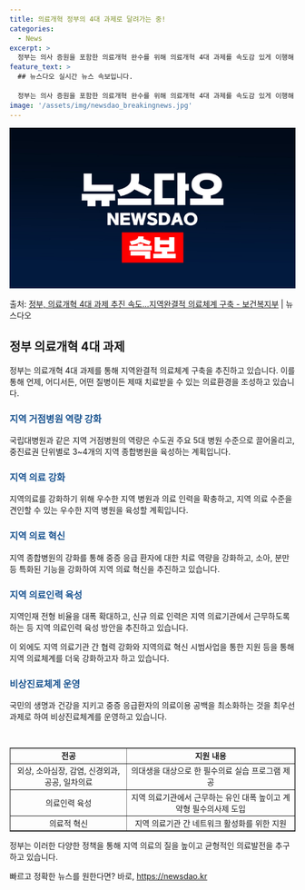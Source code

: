 ```yaml
---
title: 의료개혁 정부의 4대 과제로 달려가는 중!
categories:
  - News
excerpt: >
  정부는 의사 증원을 포함한 의료개혁 완수를 위해 의료개혁 4대 과제를 속도감 있게 이행해 나간다는 방침이다.…
feature_text: >
  ## 뉴스다오 실시간 뉴스 속보입니다.

  정부는 의사 증원을 포함한 의료개혁 완수를 위해 의료개혁 4대 과제를 속도감 있게 이행해 나간다는 방침이다.…
image: '/assets/img/newsdao_breakingnews.jpg'
---
```


![뉴스다오 속보](/assets/img/newsdao_breakingnews.jpg)

<p>출처: <a href="https://newsdao.kr/3341" rel="dofollow">정부, 의료개혁 4대 과제 추진 속도…지역완결적 의료체계 구축 - 보건복지부</a> | 뉴스다오</p>

<h2 data-ke-size="size26">정부 의료개혁 4대 과제</h2>
<p data-ke-size="size16">정부는 의료개혁 4대 과제를 통해 지역완결적 의료체계 구축을 추진하고 있습니다. 이를 통해 언제, 어디서든, 어떤 질병이든 제때 치료받을 수 있는 의료환경을 조성하고 있습니다.</p>

<h3><b><span style="color: #1a5490;">지역 거점병원 역량 강화</span></b></h3>
<p data-ke-size="size16">국립대병원과 같은 지역 거점병원의 역량은 수도권 주요 5대 병원 수준으로 끌어올리고, 중진료권 단위별로 3~4개의 지역 종합병원을 육성하는 계획입니다.</p>

<h3><b><span style="color: #1a5490;">지역 의료 강화</span></b></h3>
<p data-ke-size="size16">지역의료를 강화하기 위해 우수한 지역 병원과 의료 인력을 확충하고, 지역 의료 수준을 견인할 수 있는 우수한 지역 병원을 육성할 계획입니다.</p>

<h3><b><span style="color: #1a5490;">지역 의료 혁신</span></b></h3>
<p data-ke-size="size16">지역 종합병원의 강화를 통해 중증 응급 환자에 대한 치료 역량을 강화하고, 소아, 분만 등 특화된 기능을 강화하여 지역 의료 혁신을 추진하고 있습니다.</p>

<h3><b><span style="color: #1a5490;">지역 의료인력 육성</span></b></h3>
<p data-ke-size="size16">지역인재 전형 비율을 대폭 확대하고, 신규 의료 인력은 지역 의료기관에서 근무하도록 하는 등 지역 의료인력 육성 방안을 추진하고 있습니다.</p>

<p data-ke-size="size16">이 외에도 지역 의료기관 간 협력 강화와 지역의료 혁신 시범사업을 통한 지원 등을 통해 지역 의료체계를 더욱 강화하고자 하고 있습니다.</p>

<h3><b><span style="color: #1a5490;">비상진료체계 운영</span></b></h3>
<p data-ke-size="size16">국민의 생명과 건강을 지키고 중증 응급환자의 의료이용 공백을 최소화하는 것을 최우선 과제로 하여 비상진료체계를 운영하고 있습니다.</p>

<p data-ke-size="size16">&nbsp;</p>

<table style="width: 100%;" border="1">
<tbody>
<tr>
<td style="text-align: center; height: 17px;"><b>전공</b></td>
<td style="text-align: center; height: 17px;"><b>지원 내용</b></td>
</tr>
<tr>
<td style="text-align: center;">외상, 소아심장, 감염, 신경외과, 공공, 일차의료</td>
<td style="text-align: center;">의대생을 대상으로 한 필수의료 실습 프로그램 제공</td>
</tr>
<tr>
<td style="text-align: center;">의료인력 육성</td>
<td style="text-align: center;">지역 의료기관에서 근무하는 유인 대폭 높이고 계약형 필수의사제 도입</td>
</tr>
<tr>
<td style="text-align: center;">의료적 혁신</td>
<td style="text-align: center;">지역 의료기관 간 네트워크 활성화를 위한 지원</td>
</tr>
</tbody>
</table>
<p data-ke-size="size16">정부는 이러한 다양한 정책을 통해 지역 의료의 질을 높이고 균형적인 의료발전을 추구하고 있습니다.</p>
 

빠르고 정확한 뉴스를 원한다면? 바로, <a href="https://newsdao.kr" rel="dofollow">https://newsdao.kr</a>


